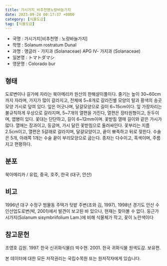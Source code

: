 ```yaml
---
title: 가시가지_비추천명노랑바늘가지
date: 2023-09-24 00:17:37 +0800
category: [식물도감]
tag: [식물도감]
---
```




- 국명 : 가시가지[비추천명 : 노랑바늘가지]
- 학명 : Solanum rostratum Dunal
- 과명 : 앵글러 - 가지과 (Solanaceae) APG Ⅳ- 가지과 (Solanaceae)
- 일본명 : トマトダマシ
- 영문명 : Colorado bur


## 형태
도로변이나 길가에 자라는 북아메리카 원산의 한해살이풀이다. 줄기는 높이 30~60cm까지 자라며, 가지가 많이 갈라지고, 전체에 5~8개로 갈라진별 모양의 털과 황색의 송곳 모양 가시로 덮여 있다. 잎은 어긋나며, 달걀모양으로 길이 6~15cm이다. 잎 가장자리는 불규칙하게 우상으로 갈라지며, 5~7개의 열편을 가진다, 열편은 장타원형이고, 둔두이며, 엽병이 있다. 꽃대는 단단하고, 길이 6~12mm이며. 꽃받침 열매 길이와 같은 가시가 많다. 열매는 장과이고, 둥글며, 가시 달린 꽃받침으로 둘러싸인다. 꽃부리는 지름 2.5cm이고, 열편은 5갈래로 갈라지며, 달걀모양이고, 끝이 뾰족하고 뒤로 젖힌다. 수술은 5개, 아래쪽 1개는 수술 끝이 부리모양으로 굽는다. 종자는 다수이고, 흑색이며, 주름지고 편평하다.
## 분포
북아메리카 / 유럽, 중국, 호주, 한국 (대구, 안산)
## 비고
1996년 대구 수정구 범물동 주택가 텃밭 주변(조와 김, 1997), 1998년 경기도 안산 수인산업도로변(박, 2001)에서 발견이 보고된 바 있으나, 현재는 찾아볼 수 없다. 둥근가시가지(Solanum sisymbriifolium Lam.)에 비해 식물체가 작고, 꽃이 노란색이다
## 참고문헌
조영호 김원. 1997. 한국 신귀화식물(I)박수현. 2001. 한국 귀화식물 원색도감. 보유편.






본 데이터에 대한 모든 저작권리는 국립수목원 또는 원저작자에게 있습니다.
